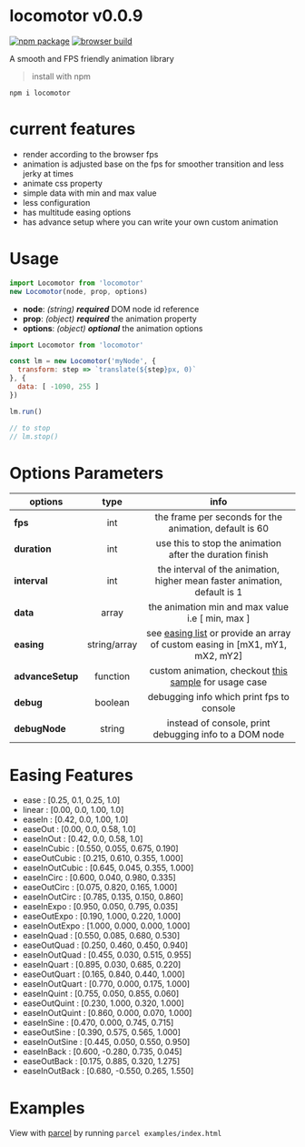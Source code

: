 # locomotor v0.0.9

[![npm package](https://img.shields.io/badge/npm-0.0.9-blue.svg)](https://www.npmjs.com/package/locomotor) [![browser build](https://img.shields.io/badge/rawgit-0.0.9-ff69b4.svg)](https://cdn.rawgit.com/syarul/locomotor/master/locomotor-min.js)

A smooth and FPS friendly animation library

> install with npm

```npm i locomotor```

# current features
- render according to the browser fps
- animation is adjusted base on the fps for smoother transition and less jerky at times
- animate css property
- simple data with min and max value
- less configuration
- has multitude easing options
- has advance setup where you can write your own custom animation

# Usage
```javascript
import Locomotor from 'locomotor'
new Locomotor(node, prop, options)
```
- **node**: *(string)* ***required*** DOM node id reference
- **prop**: *(object)* ***required*** the animation property
- **options**: *(object)* ***optional*** the animation options

```javascript
import Locomotor from 'locomotor'

const lm = new Locomotor('myNode', {
  transform: step => `translate(${step}px, 0)`
}, {
  data: [ -1090, 255 ]
})

lm.run()

// to stop 
// lm.stop()
```

# Options Parameters
| options       | type          | info          |
| ------------- |:------:|:-------------:|
| **fps** | int | the frame per seconds for the animation, default is 60 |
| **duration** | int | use this to stop the animation after the duration finish |
| **interval** | int | the interval of the animation, higher mean faster animation, default is 1 |
| **data** | array | the animation min and max value i.e [ min, max ] |
| **easing** | string/array | see [easing list](#easing-features) or provide an array of custom easing in [mX1, mY1, mX2, mY2] |
| **advanceSetup** | function | custom animation, checkout [this sample](https://github.com/syarul/locomotor/blob/master/examples/sample-transform-2.js) for usage case |
| **debug** | boolean | debugging info which print fps to console |
| **debugNode** | string | instead of console, print debugging info to a DOM node |

# Easing Features

  - ease : [0.25, 0.1, 0.25, 1.0]
  - linear : [0.00, 0.0, 1.00, 1.0]
  - easeIn : [0.42, 0.0, 1.00, 1.0]
  - easeOut : [0.00, 0.0, 0.58, 1.0]
  - easeInOut : [0.42, 0.0, 0.58, 1.0]
  - easeInCubic : [0.550, 0.055, 0.675, 0.190]
  - easeOutCubic : [0.215, 0.610, 0.355, 1.000]
  - easeInOutCubic : [0.645, 0.045, 0.355, 1.000]
  - easeInCirc : [0.600, 0.040, 0.980, 0.335]
  - easeOutCirc : [0.075, 0.820, 0.165, 1.000]
  - easeInOutCirc : [0.785, 0.135, 0.150, 0.860]
  - easeInExpo : [0.950, 0.050, 0.795, 0.035]
  - easeOutExpo : [0.190, 1.000, 0.220, 1.000]
  - easeInOutExpo : [1.000, 0.000, 0.000, 1.000]
  - easeInQuad : [0.550, 0.085, 0.680, 0.530]
  - easeOutQuad : [0.250, 0.460, 0.450, 0.940]
  - easeInOutQuad : [0.455, 0.030, 0.515, 0.955]
  - easeInQuart : [0.895, 0.030, 0.685, 0.220]
  - easeOutQuart : [0.165, 0.840, 0.440, 1.000]
  - easeInOutQuart : [0.770, 0.000, 0.175, 1.000]
  - easeInQuint : [0.755, 0.050, 0.855, 0.060]
  - easeOutQuint : [0.230, 1.000, 0.320, 1.000]
  - easeInOutQuint : [0.860, 0.000, 0.070, 1.000]
  - easeInSine : [0.470, 0.000, 0.745, 0.715]
  - easeOutSine : [0.390, 0.575, 0.565, 1.000]
  - easeInOutSine : [0.445, 0.050, 0.550, 0.950]
  - easeInBack : [0.600, -0.280, 0.735, 0.045]
  - easeOutBack : [0.175, 0.885, 0.320, 1.275]
  - easeInOutBack : [0.680, -0.550, 0.265, 1.550]

# Examples
 View with [parcel](https://github.com/parcel-bundler/parcel) by running ```parcel examples/index.html```

